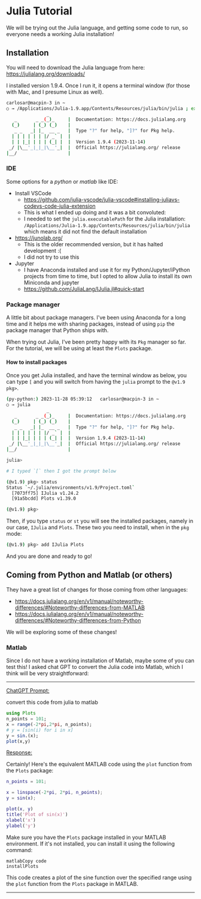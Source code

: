 # Julia Tutorial

We will be trying out the Julia language, and getting some code to run, so everyone needs a working Julia installation!

## Installation

You will need to download the Julia language from here: https://julialang.org/downloads/

I installed version 1.9.4. Once I run it, it opens a terminal window (for those with Mac, and I presume Linux as well).

```bash
carlosar@macpin-3 in ~
○ → /Applications/Julia-1.9.app/Contents/Resources/julia/bin/julia ; exit;
               _
   _       _ _(_)_     |  Documentation: https://docs.julialang.org
  (_)     | (_) (_)    |
   _ _   _| |_  __ _   |  Type "?" for help, "]?" for Pkg help.
  | | | | | | |/ _` |  |
  | | |_| | | | (_| |  |  Version 1.9.4 (2023-11-14)
 _/ |\__'_|_|_|\__'_|  |  Official https://julialang.org/ release
|__/                   |

```

### IDE

Some options for a *python* or *matlab* like IDE:

- Install VSCode
  - https://github.com/julia-vscode/julia-vscode#installing-juliavs-codevs-code-julia-extension
  - This is what I ended up doing and it was a bit convoluted:
  - I needed to set the `julia.executablePath` for the Julia installation: `/Applications/Julia-1.9.app/Contents/Resources/julia/bin/julia` which means it did not find the default installation
- https://junolab.org/
  - This is the older recommended version, but it has halted development :(
  - I did not try to use this
- Jupyter
  - I have Anaconda installed and use it for my Python/Jupyter/iPython projects from time to time, but I opted to allow Julia to install its own Miniconda and jupyter
  - https://github.com/JuliaLang/IJulia.jl#quick-start

### Package manager

A little bit about package managers. I've been using Anaconda for a long time and it helps me with sharing packages, instead of using `pip` the package manager that Python ships with.

When trying out Julia, I've been pretty happy with its `Pkg` manager so far. For the tutorial, we will be using at least the `Plots` package. 

#### How to install packages

Once you get Julia installed, and have the terminal window as below, you can type `[` and you will switch from having the `julia` prompt to the `@v1.9 pkg>`.



```bash
(py-python:) 2023-11-28 05:39:12   carlosar@macpin-3 in ~
○ → julia 
               _
   _       _ _(_)_     |  Documentation: https://docs.julialang.org
  (_)     | (_) (_)    |
   _ _   _| |_  __ _   |  Type "?" for help, "]?" for Pkg help.
  | | | | | | |/ _` |  |
  | | |_| | | | (_| |  |  Version 1.9.4 (2023-11-14)
 _/ |\__'_|_|_|\__'_|  |  Official https://julialang.org/ release
|__/                   |

julia> 

# I typed `[` then I got the prompt below

(@v1.9) pkg> status
Status `~/.julia/environments/v1.9/Project.toml`
  [7073ff75] IJulia v1.24.2
  [91a5bcdd] Plots v1.39.0

(@v1.9) pkg> 

```

Then, if you type `status` or `st` you will see the installed packages, namely in our case, `IJulia` and `Plots`. These two you need to install, when in the `pkg` mode:

```bash
(@v1.9) pkg> add IJulia Plots
```

And you are done and ready to go!

## Coming from Python and Matlab (or others)

They have a great list of changes for those coming from other languages:

- https://docs.julialang.org/en/v1/manual/noteworthy-differences/#Noteworthy-differences-from-MATLAB
- https://docs.julialang.org/en/v1/manual/noteworthy-differences/#Noteworthy-differences-from-Python

We will be exploring some of these changes!

### Matlab

Since I do not have a working installation of Matlab, maybe some of you can test this! I asked chat GPT to convert the Julia code into Matlab, which I think will be very straightforward:

---

<u>ChatGPT Prompt:</u>

convert this code from julia to matlab 

```julia
using Plots
n_points = 101;
x = range(-2*pi,2*pi, n_points);
# y = [sin(i) for i in x]
y = sin.(x);
plot(x,y)
```

<u>Response:</u>

Certainly! Here's the equivalent MATLAB code using the `plot` function from the `Plots` package:

```matlab
n_points = 101;

x = linspace(-2*pi, 2*pi, n_points);
y = sin(x);

plot(x, y)
title('Plot of sin(x)')
xlabel('x')
ylabel('y')
```

Make sure you have the `Plots` package installed in your MATLAB environment. If it's not installed, you can install it using the following command:

```
matlabCopy code
installPlots
```

This code creates a plot of the sine function over the specified range using the `plot` function from the `Plots` package in MATLAB.

---

